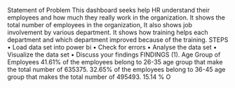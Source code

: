 Statement of Problem
This dashboard seeks help HR understand their employees and how much they really work in the organization. It shows the total number of employees in the organization, It also shows job involvement by various department. It shows how training helps each department and which department improved because of the training.
STEPS
•	Load data set into power bi
•	Check for errors
•	Analyse the data set
•	Visualize the data set
•	Discuss your findings
FINDINGS
(1). Age Group of Employees
41.61% of the employees belong to 26-35 age group that make the total number of 635375.
32.65% of the employees belong to 36-45 age group that makes the total number of 495493.
15.14 % O
